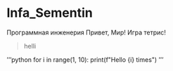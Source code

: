 # Infa_Sementin
Программная инженерия
Привет, Мир!
Игра тетрис!

> helli

’’’python
for i in range(1, 10):
    print(f"Hello {i} times")
’’’